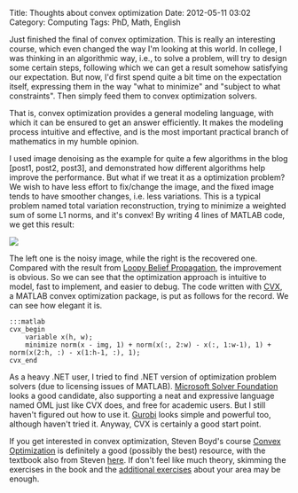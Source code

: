 Title: Thoughts about convex optimization
Date: 2012-05-11 03:02
Category: Computing
Tags: PhD, Math, English

Just finished the final of convex optimization. This is really an interesting course, which even changed the way I'm looking at this world. In college, I was thinking in an algorithmic way, i.e., to solve a problem, will try to design some certain steps, following which we can get a result somehow satisfying our expectation. But now, I'd first spend quite a bit time on the expectation itself, expressing them in the way "what to minimize" and "subject to what constraints". Then simply feed them to convex optimization solvers. 

That is, convex optimization provides a general modeling language, with which it can be ensured to get an answer efficiently. It makes the modeling process intuitive and effective, and is the most important practical branch of mathematics in my humble opinion. 
 
I used image denoising as the example for quite a few algorithms in the blog [post1, post2, post3], and demonstrated how different algorithms help improve the performance. But what if we treat it as a optimization problem? We wish to have less effort to fix/change the image, and the fixed image tends to have smoother changes, i.e. less variations. This is a typical problem named total variation reconstruction, trying to minimize a weighted sum of some L1 norms, and it's convex! By writing 4 lines of MATLAB code, we get this result: 
 
![](/images/convex-denoising-result.png)

The left one is the noisy image, while the right is the recovered one. Compared with the result from [Loopy Belief Propagation](https://yage.ai/markov-random-field-mrf-and-graph-cut-3.html), the improvement is obvious. So we can see that the optimization approach is intuitive to model, fast to implement, and easier to debug. The code written with [CVX](http://cvxr.com/cvx/), a MATLAB convex optimization package, is put as follows for the record. We can see how elegant it is. 
 
    :::matlab
    cvx_begin 
        variable x(h, w); 
        minimize norm(x - img, 1) + norm(x(:, 2:w) - x(:, 1:w-1), 1) + norm(x(2:h, :) - x(1:h-1, :), 1); 
    cvx_end 
 
As a heavy .NET user, I tried to find .NET version of optimization problem solvers (due to licensing issues of MATLAB). [Microsoft Solver Foundation](http://msdn.microsoft.com/en-us/devlabs/hh145003) looks a good candidate, also supporting a neat and expressive language named OML just like CVX does, and free for academic users. But I still haven't figured out how to use it. [Gurobi](http://www.gurobi.com/) looks simple and powerful too, although haven't tried it. Anyway, CVX is certainly a good start point. 
 
If you get interested in convex optimization, Steven Boyd's course [Convex Optimization](http://www.stanford.edu/class/ee364a/) is definitely a good (possibly the best) resource, with the textbook also from Steven [here](http://www.stanford.edu/~boyd/cvxbook/). If don't feel like much theory, skimming the exercises in the book and the [additional exercises](http://www.stanford.edu/~boyd/cvxbook/bv_cvxbook_extra_exercises.pdf) about your area may be enough.